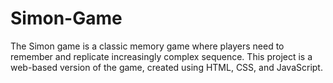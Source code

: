 # Simon-Game
 The Simon game is a classic memory game where players need to remember and replicate increasingly complex sequence. This project is a web-based version of the game, created using HTML, CSS, and JavaScript.
